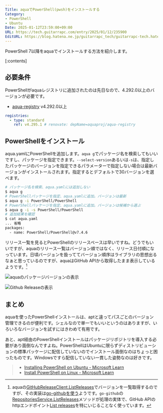 ```yaml
---
Title: aquaでPowerShell(pwsh)をインストールする
Category:
- PowerShell
- Ubuntu
Date: 2025-01-12T23:59:00+09:00
URL: https://tech.guitarrapc.com/entry/2025/01/12/235900
EditURL: https://blog.hatena.ne.jp/guitarrapc_tech/guitarrapc-tech.hatenablog.com/atom/entry/6802418398319595479
---
```


PowerShell 7以降をaquaでインストールする方法を紹介します。

[:contents]

## 必要条件

PowerShellがaquaレジストリに追加されたのは先日なので、4.292.0以上のバージョンが必要です。

* [aqua-registry](https://github.com/aquaproj/aqua-registry/releases/tag/v4.292.0) v4.292.0以上

```yaml
registries:
  - type: standard
    ref: v4.295.1 # renovate: depName=aquaproj/aqua-registry
```

## PowerShellをインストール

aqua.yamlにPowerShellを追加します。`aqua g`でパッケージ名を検索してもいいですし、パッケージを指定できます。`--select-version`あるいは`-s`は、指定したパッケージのバージョンを指定できるパラメーターで指定しない場合は最新バージョンがインストールされます。指定するとデフォルトで30バージョンを選べます。

```sh
# パッケージ名を検索、aqua.yamlには追加しない
$ aqua g
# PowerShellパッケージを指定、aqua.yamlに追加。バージョンは最新
$ aqua g -i PowerShell/PowerShell
# PowerShellパッケージを指定、aqua.yamlに追加。バージョンは候補から選ぶ
$ aqua g -i -s PowerShell/PowerShell
# 追加結果を確認
$ cat aqua.yaml
... 省略
packages:
  - name: PowerShell/PowerShell@v7.4.6
```

リリース一覧を見るとPowerShellのリリースペースは早いですね。どうでもいいですが、aquaのリリース一覧はバージョン順ではなく、リリース日付順になっています。日頃バージョンを扱っててバージョン順序はライブラリの思想出るなぁと思っているのですが、aquaはGitHub APIから取得したまま表示しているようです。[^1]

![aquaのパッケージバージョンの表示](https://github.com/user-attachments/assets/a47d7b8f-5b8b-4be5-91b7-d321ff38019b)

![Github Releaseの表示](https://github.com/user-attachments/assets/e62b68d5-363c-4d07-8f01-915c34d85426)

## まとめ

aquaを使ったPowerShellインストールは、aptと違ってパスごとのバージョン管理できるのが便利です。シェルなので単一でもいいというのはありますが、いろいろなバージョンを試すにはきわめて有用です。

あと、apt経由のPowerShellインストールはパッケージリポジトリを導入する必要があり面倒なんですよね。PowerShellはUbuntuに限らずディストリビューションの標準パッケージに配信していないのでインストール面倒なのはちょっと困ったものです。Windowsですら配信していない一貫した姿勢なのは好きです。

> * [Installing PowerShell on Ubuntu - Microsoft Learn](https://learn.microsoft.com/en-us/powershell/scripting/install/install-ubuntu?view=powershell-7.4)
> * [Install PowerShell on Linux - Microsoft Learn](https://learn.microsoft.com/en-us/powershell/scripting/install/installing-powershell-on-linux?view=powershell-7.4)

[^1]: aquaの[GitHubReleaseClient.ListReleases](https://github.com/aquaproj/aqua/blob/f28fbe2bd7af9b2a7b4897bea620184a22e1cbdd/pkg/versiongetter/github_release.go#L29C2-L29C14)でバージョンを一覧取得するのですが、その実装は[go-githubを使う](https://github.com/aquaproj/aqua/blob/f28fbe2bd7af9b2a7b4897bea620184a22e1cbdd/pkg/github/github.go#L10)ようです。`go-github`の[RepositoriesService.ListReleases](https://github.com/google/go-github/blob/1343645a00933bc5c9545fc676decb69d9418b6a/github/repos_releases.go#L93-L111)メソッドが処理の実体で、GitHub APIのhttpエンドポイント[List releases](https://docs.github.com/en/rest/releases/releases#list-releases)を特にいじることなく使っています。

